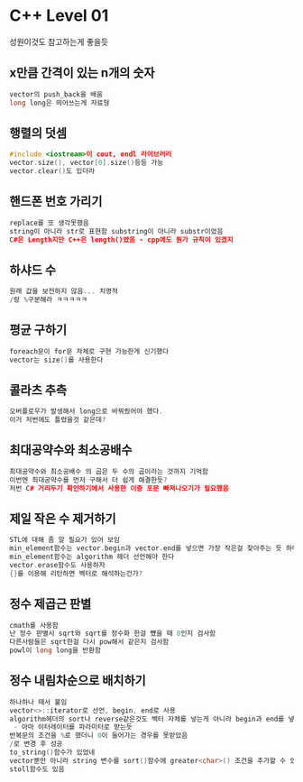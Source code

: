 # C++ Level 01

성원이것도 참고하는게 좋을듯

## x만큼 간격이 있는 n개의 숫자

```cpp
vector의 push_back을 배움
long long은 띄어쓰는게 자료형
```

## 행렬의 덧셈

```cpp
#include <iostream>이 cout, endl 라이브러리
vector.size(), vector[0].size()등등 가능
vector.clear()도 있더라
```

## 핸드폰 번호 가리기

```cpp
replace를 또 생각못했음
string이 아니라 str로 표현함 substring이 아니라 substr이었음
C#은 Length지만 C++은 length()였음 - cpp에도 뭔가 규칙이 있겠지
```

## 하샤드 수

```cpp
원래 값을 보전하지 않음... 치명적
/랑 %구분해라 ㅋㅋㅋㅋㅋ
```

## 평균 구하기

```cpp
foreach문이 for문 자체로 구현 가능한게 신기했다
vector는 size()를 사용한다
```

## 콜라츠 추측

```cpp
오버플로우가 발생해서 long으로 바꿔줬어야 했다.
이거 저번에도 틀렸을것 같은데?
```

## 최대공약수와 최소공배수

```cpp
최대공약수와 최소공배수 의 곱은 두 수의 곱이라는 것까지 기억함
이번엔 최대공약수를 먼저 구해서 더 쉽게 해결한듯?
저번 C# 거리두기 확인하기에서 사용한 이중 포문 빠져나오기가 필요했음
```

## 제일 작은 수 제거하기

```cpp
STL에 대해 좀 알 필요가 있어 보임
min_element함수는 vector.begin과 vector.end를 넣으면 가장 작은걸 찾아주는 듯 하다
min_element함수는 algorithm 헤더 선언해야 한다
vector.erase함수도 사용하자
{}를 이용해 리턴하면 벡터로 해석하는건가?
```

## 정수 제곱근 판별

```cpp
cmath를 사용함
난 정수 판별시 sqrt와 sqrt를 정수화 한걸 뻈을 때 0인지 검사함
다른사람들은 sqrt한걸 다시 pow해서 같은지 검사함
powl이 long long을 반환함
```

## 정수 내림차순으로 배치하기

```cpp
하나하나 떼서 붙임
vector<>::iterator로 선언, begin, end로 사용
algorithm헤더의 sort나 reverse같은것도 벡터 자체를 넣는게 아니라 begin과 end를 넣음
 - 아마 이터레이터를 파라미터로 받는듯
반복문의 조건을 %로 했더니 0이 들어가는 경우를 못받았음
/로 변경 후 성공
to_string()함수가 있었네
vector뿐만 아니라 string 변수를 sort()함수에 greater<char>() 조건을 추가할 수 있음
stoll함수도 있음
```

